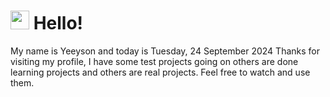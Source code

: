  <h1>
    <img src="https://emojis.slackmojis.com/emojis/images/1643510097/45343/hi.gif?1643510097" width="30"/> 
    Hello!
 </h1>
 <p>
    My name is Yeeyson and today is Tuesday, 24 September 2024
    Thanks for visiting my profile, I have some test projects going on others are done learning projects and others are real projects.
    Feel free to watch and use them.
 </p>